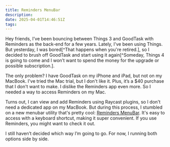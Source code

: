 ```yaml
---
title: Reminders MenuBar
description:
date: 2025-04-01T14:46:51Z
tags:
---
```


Hey friends, I’ve been bouncing between Things 3 and GoodTask with Reminders as the back-end for a few years. Lately, I've been using Things. But yesterday, I was bored[^That happens when you're retired.], so I decided to brush off GoodTask and start using it again[^Someday, Things 4 is going to come and I won’t want to spend the money for the upgrade or possible subscription.].

The only problem? I have GoodTask on my iPhone and iPad, but not on my MacBook. I've tried the Mac trial, but I don't like it. Plus, it’s a $40 purchase that I don't want to make. I dislike the Reminders app even more. So I needed a way to access Reminders on my Mac.

Turns out, I can view and add Reminders using Raycast plugins, so I don't need a dedicated app on my MacBook. But during this process, I stumbled on a new menubar utility that's pretty cool: [Reminders MenuBar](https://github.com/DamascenoRafael/reminders-menubar). It's easy to access with a keyboard shortcut, making it super convenient. If you use Reminders, you might want to check it out.

I still haven’t decided which way I’m going to go. For now, I running both options side by side.
